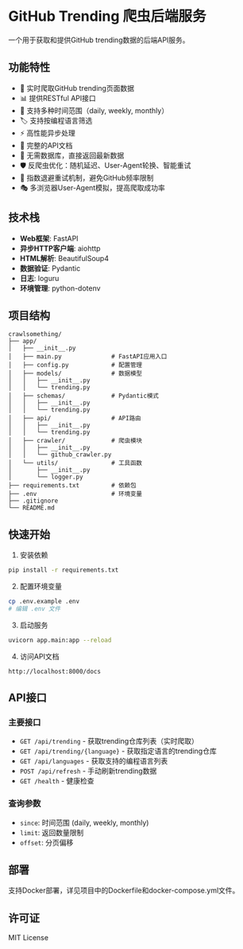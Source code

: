 # GitHub Trending 爬虫后端服务

一个用于获取和提供GitHub trending数据的后端API服务。

## 功能特性

- 🚀 实时爬取GitHub trending页面数据
- 📊 提供RESTful API接口
- 🔄 支持多种时间范围（daily, weekly, monthly）
- 🏷️ 支持按编程语言筛选
- ⚡ 高性能异步处理
- 📝 完整的API文档
- 🎯 无需数据库，直接返回最新数据
- 🛡️ 反爬虫优化：随机延迟、User-Agent轮换、智能重试
- 🔄 指数退避重试机制，避免GitHub频率限制
- 🎭 多浏览器User-Agent模拟，提高爬取成功率

## 技术栈

- **Web框架**: FastAPI
- **异步HTTP客户端**: aiohttp
- **HTML解析**: BeautifulSoup4
- **数据验证**: Pydantic
- **日志**: loguru
- **环境管理**: python-dotenv

## 项目结构

```
crawlsomething/
├── app/
│   ├── __init__.py
│   ├── main.py              # FastAPI应用入口
│   ├── config.py            # 配置管理
│   ├── models/              # 数据模型
│   │   ├── __init__.py
│   │   └── trending.py
│   ├── schemas/             # Pydantic模式
│   │   ├── __init__.py
│   │   └── trending.py
│   ├── api/                 # API路由
│   │   ├── __init__.py
│   │   └── trending.py
│   ├── crawler/             # 爬虫模块
│   │   ├── __init__.py
│   │   └── github_crawler.py
│   └── utils/               # 工具函数
│       ├── __init__.py
│       └── logger.py
├── requirements.txt         # 依赖包
├── .env                     # 环境变量
├── .gitignore
└── README.md
```

## 快速开始

1. 安装依赖
```bash
pip install -r requirements.txt
```

2. 配置环境变量
```bash
cp .env.example .env
# 编辑 .env 文件
```

3. 启动服务
```bash
uvicorn app.main:app --reload
```

4. 访问API文档
```
http://localhost:8000/docs
```

## API接口

### 主要接口

- `GET /api/trending` - 获取trending仓库列表（实时爬取）
- `GET /api/trending/{language}` - 获取指定语言的trending仓库
- `GET /api/languages` - 获取支持的编程语言列表
- `POST /api/refresh` - 手动刷新trending数据
- `GET /health` - 健康检查

### 查询参数
- `since`: 时间范围 (daily, weekly, monthly)
- `limit`: 返回数量限制
- `offset`: 分页偏移

## 部署

支持Docker部署，详见项目中的Dockerfile和docker-compose.yml文件。

## 许可证

MIT License